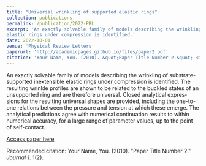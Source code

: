 ```yaml
---
title: "Universal wrinkling of supported elastic rings"
collection: publications
permalink: /publication/2022-PRL
excerpt: 'An exactly solvable family of models describing the wrinkling of substrate-supported inextensible
elastic rings under compression is identified.'
date: 2022-10-01
venue: 'Physical Review Letters'
paperurl: 'http://academicpages.github.io/files/paper2.pdf'
citation: 'Your Name, You. (2010). &quot;Paper Title Number 2.&quot; <i>Journal 1</i>. 1(2).'
---
```

An exactly solvable family of models describing the wrinkling of substrate-supported inextensible
elastic rings under compression is identified. The resulting wrinkle profiles are shown to be related
to the buckled states of an unsupported ring and are therefore universal. Closed analytical expres-
sions for the resulting universal shapes are provided, including the one-to-one relations between
the pressure and tension at which these emerge. The analytical predictions agree with numerical
continuation results to within numerical accuracy, for a large range of parameter values, up to the
point of self-contact.

[Access paper here](http://academicpages.github.io/files/paper2.pdf)

Recommended citation: Your Name, You. (2010). "Paper Title Number 2." <i>Journal 1</i>. 1(2).